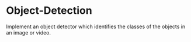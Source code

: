 # Object-Detection
Implement an object detector which identifies the classes of the objects in an image or video.
